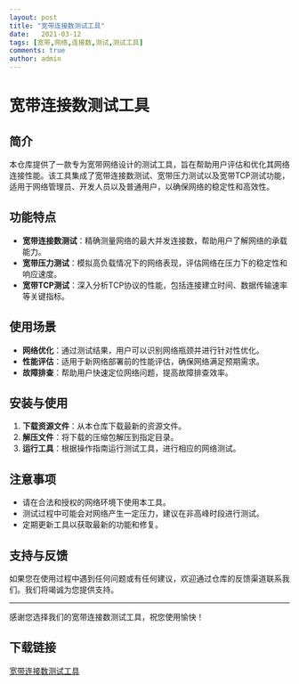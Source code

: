 ```yaml
---
layout: post
title: "宽带连接数测试工具"
date:   2021-03-12
tags: [宽带,网络,连接数,测试,测试工具]
comments: true
author: admin
---
```

# 宽带连接数测试工具

## 简介

本仓库提供了一款专为宽带网络设计的测试工具，旨在帮助用户评估和优化其网络连接性能。该工具集成了宽带连接数测试、宽带压力测试以及宽带TCP测试功能，适用于网络管理员、开发人员以及普通用户，以确保网络的稳定性和高效性。

## 功能特点

- **宽带连接数测试**：精确测量网络的最大并发连接数，帮助用户了解网络的承载能力。
- **宽带压力测试**：模拟高负载情况下的网络表现，评估网络在压力下的稳定性和响应速度。
- **宽带TCP测试**：深入分析TCP协议的性能，包括连接建立时间、数据传输速率等关键指标。

## 使用场景

- **网络优化**：通过测试结果，用户可以识别网络瓶颈并进行针对性优化。
- **性能评估**：适用于新网络部署前的性能评估，确保网络满足预期需求。
- **故障排查**：帮助用户快速定位网络问题，提高故障排查效率。

## 安装与使用

1. **下载资源文件**：从本仓库下载最新的资源文件。
2. **解压文件**：将下载的压缩包解压到指定目录。
3. **运行工具**：根据操作指南运行测试工具，进行相应的网络测试。

## 注意事项

- 请在合法和授权的网络环境下使用本工具。
- 测试过程中可能会对网络产生一定压力，建议在非高峰时段进行测试。
- 定期更新工具以获取最新的功能和修复。

## 支持与反馈

如果您在使用过程中遇到任何问题或有任何建议，欢迎通过仓库的反馈渠道联系我们。我们将竭诚为您提供支持。

---

感谢您选择我们的宽带连接数测试工具，祝您使用愉快！

## 下载链接

[宽带连接数测试工具](https://pan.quark.cn/s/e2dbc45d0fd1)